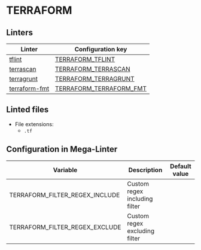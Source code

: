<!-- markdownlint-disable MD003 MD020 MD033 MD041 -->
<!-- Generated by .automation/build.py, please do not update manually -->
<!-- Instead, update descriptor file at https://github.com/nvuillam/mega-linter/tree/master/megalinter/descriptors/terraform.yml -->
# TERRAFORM

## Linters

| Linter | Configuration key |
| ------ | ----------------- |
| [tflint](terraform_tflint.md) | [TERRAFORM_TFLINT](terraform_tflint.md) |
| [terrascan](terraform_terrascan.md) | [TERRAFORM_TERRASCAN](terraform_terrascan.md) |
| [terragrunt](terraform_terragrunt.md) | [TERRAFORM_TERRAGRUNT](terraform_terragrunt.md) |
| [terraform-fmt](terraform_terraform_fmt.md) | [TERRAFORM_TERRAFORM_FMT](terraform_terraform_fmt.md) |

## Linted files

- File extensions:
  - `.tf`

## Configuration in Mega-Linter

| Variable | Description | Default value |
| ----------------- | -------------- | -------------- |
| TERRAFORM_FILTER_REGEX_INCLUDE | Custom regex including filter |  |
| TERRAFORM_FILTER_REGEX_EXCLUDE | Custom regex excluding filter |  |

